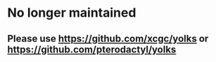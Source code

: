 # No longer maintained
## Please use https://github.com/xcgc/yolks or https://github.com/pterodactyl/yolks
